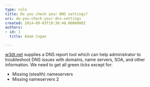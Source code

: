 ```yaml
---
type: rule
title: Do you check your DNS settings?
uri: do-you-check-your-dns-settings
created: 2014-09-03T19:30:49.0000000Z
authors:
- id: 1
  title: Adam Cogan

---
```


[w3dt.net](https&#58;//w3dt.net//) supplies a DNS report tool which can help administrator to troubleshoot DNS issues with domains, name servers, SOA, and other information.                     We need to get all green ticks except for:
 
- Missing (stealth) nameservers
- Missing nameservers 2

​
